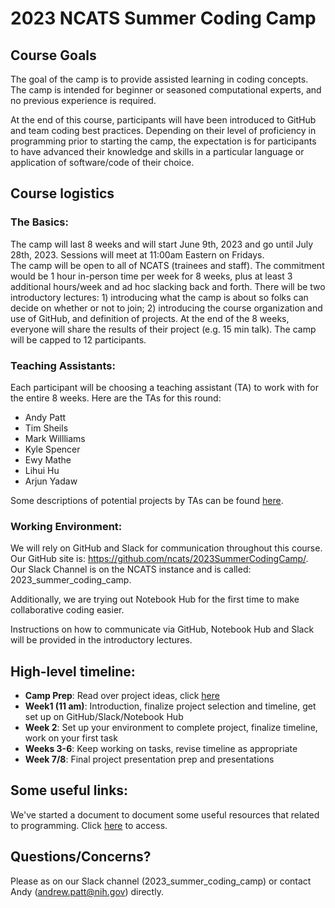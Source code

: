 # 2023 NCATS Summer Coding Camp

## Course Goals
The goal of the camp is to provide assisted learning in coding concepts.  The camp is intended for beginner or seasoned computational experts, and no previous experience is required.

At the end of this course, participants will have been introduced to GitHub and team coding best practices.  Depending on their level of proficiency in programming prior to starting the camp, the expectation is for participants to have advanced their knowledge and skills in a particular language or application of software/code of their choice.

## Course logistics
### The Basics:
The camp will last 8 weeks and will start June 9th, 2023 and go until July 28th, 2023.  Sessions will meet at 11:00am Eastern on Fridays.  
The camp will be open to all of NCATS (trainees and staff).
The commitment would be 1 hour in-person time per week for 8 weeks, plus at least 3 additional hours/week and ad hoc slacking back and forth.
There will be two introductory lectures: 1) introducing what the camp is about so folks can decide on whether or not to join; 2) introducing the course organization and use of GitHub, and definition of projects.
At the end of the 8 weeks, everyone will share the results of their project (e.g. 15 min talk).
The camp will be capped to 12 participants.

### Teaching Assistants:
Each participant will be choosing a teaching assistant (TA) to work with for the entire 8 weeks. Here are the TAs for this round:
- Andy Patt
- Tim Sheils
- Mark Willliams
- Kyle Spencer
- Ewy Mathe
- Lihui Hu
- Arjun Yadaw

Some descriptions of potential projects by TAs can be found [here](https://docs.google.com/document/d/1633tjYx-nPXI-CtK3Qbv69pfxLcdbau7N3FiJ5s66c4/edit?usp=sharing).


### Working Environment:
We will rely on GitHub and Slack for communication throughout this course.
Our GitHub site is: https://github.com/ncats/2023SummerCodingCamp/.
Our Slack Channel is on the NCATS instance and is called: 2023_summer_coding_camp.

Additionally, we are trying out Notebook Hub for the first time to make collaborative coding easier.

Instructions on how to communicate via GitHub, Notebook Hub and Slack will be provided in the introductory lectures.

## High-level timeline:

- __Camp Prep__: Read over project ideas, click [here](https://docs.google.com/document/d/1633tjYx-nPXI-CtK3Qbv69pfxLcdbau7N3FiJ5s66c4/edit?usp=sharing)
- __Week1 (11 am)__: Introduction, finalize project selection and timeline, get set up on GitHub/Slack/Notebook Hub
- __Week 2__: Set up your environment to complete project, finalize timeline, work on your first task
- __Weeks 3-6__: Keep working on tasks, revise timeline as appropriate
- __Week 7/8__: Final project presentation prep and presentations

## Some useful links:
We've started a document to document some useful resources that related to programming.  Click [here](https://docs.google.com/document/d/1j8vNu_Dgr7mdwU48uRrAX1ZR81VdpdsCMFWC9sxkQw0/edit?usp=sharing) to access.

## Questions/Concerns?
Please as on our Slack channel (2023_summer_coding_camp) or contact Andy (andrew.patt@nih.gov) directly.
